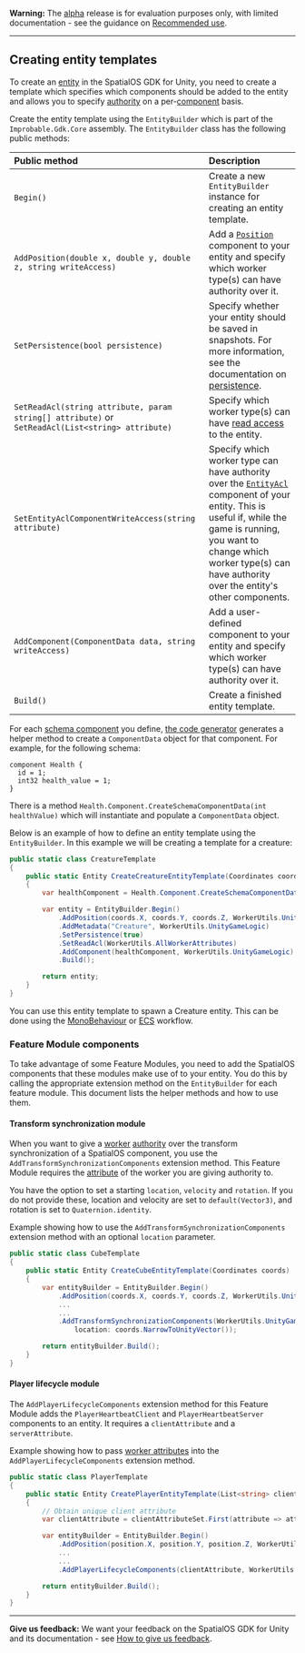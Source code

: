 **Warning:** The [alpha](https://docs.improbable.io/reference/latest/shared/release-policy#maturity-stages) release is for evaluation purposes only, with limited documentation - see the guidance on [Recommended use](https://github.com/spatialos/UnityGDK/blob/master/README.md#recommended-use).

------

## Creating entity templates

To create an [entity](https://docs.improbable.io/reference/latest/shared/glossary#entity) in the SpatialOS GDK for Unity, you need to create a template which specifies which components should be added to the entity and allows you to specify [authority]({{urlRoot}}/content/ecs/authority) on a per-[component](https://docs.improbable.io/reference/latest/shared/glossary#component) basis.

Create the entity template using the `EntityBuilder` which is part of the `Improbable.Gdk.Core` assembly. The `EntityBuilder` class has the following public methods:

| Public method                                                | Description                                                  |
| :----------------------------------------------------------- | :----------------------------------------------------------- |
| `Begin()`                                                    | Create a new `EntityBuilder` instance for creating an entity template. |
| `AddPosition(double x, double y, double z, string writeAccess)` | Add a [`Position`](https://docs.improbable.io/reference/latest/shared/schema/standard-schema-library#position-required) component to your entity and specify which worker type(s) can have authority over it. |
| `SetPersistence(bool persistence)`                           | Specify whether your entity should be saved in snapshots. For more information, see the documentation on [persistence](https://docs.improbable.io/reference/latest/shared/glossary#persistence). |
| `SetReadAcl(string attribute, param string[] attribute)` or `SetReadAcl(List<string> attribute)` | Specify which worker type(s) can have [read access](https://docs.improbable.io/reference/latest/shared/glossary#read-and-write-access-authority) to the entity. |
| `SetEntityAclComponentWriteAccess(string attribute)`         | Specify which worker type can have authority over the [`EntityAcl`](https://docs.improbable.io/reference/latest/shared/schema/standard-schema-library#entityacl-required) component of your entity. This is useful if, while the game is running, you want to change which worker type(s) can have authority over the entity's other components. |
| `AddComponent(ComponentData data, string writeAccess)`       | Add a user-defined component to your entity and specify which worker type(s) can have authority over it. |
| `Build()`                                                    | Create a finished entity template.                           |

For each [schema component](https://docs.improbable.io/reference/latest/shared/glossary#schema) you define, [the code generator]({{urlRoot}}/content/ecs//code-generator) generates a helper method to create a `ComponentData` object for that component. For example, for the following schema:

```
component Health {
  id = 1;
  int32 health_value = 1;
}
```

There is a method `Health.Component.CreateSchemaComponentData(int healthValue)` which will instantiate and populate a `ComponentData` object.

Below is an example of how to define an entity template using the `EntityBuilder`. In this example we will be creating a template for a creature:

```csharp
public static class CreatureTemplate
{
    public static Entity CreateCreatureEntityTemplate(Coordinates coords)
    {
        var healthComponent = Health.Component.CreateSchemaComponentData(healthValue: 100);

        var entity = EntityBuilder.Begin()
            .AddPosition(coords.X, coords.Y, coords.Z, WorkerUtils.UnityGameLogic)
            .AddMetadata("Creature", WorkerUtils.UnityGameLogic)
            .SetPersistence(true)
            .SetReadAcl(WorkerUtils.AllWorkerAttributes)
            .AddComponent(healthComponent, WorkerUtils.UnityGameLogic)
            .Build();

        return entity;
    }
}
```

You can use this entity template to spawn a Creature entity. This can be done using the [MonoBehaviour]({{urlRoot}}/content/gameobject/world-commands) or [ECS]({{urlRoot}}/content/ecs/world-commands) workflow.

### Feature Module components

To take advantage of some Feature Modules, you need to add the SpatialOS components that these modules make use of to your entity. You do this by calling the appropriate extension method on the `EntityBuilder` for each feature module. This document lists the helper methods and how to use them.

#### Transform synchronization module

When you want to give a [worker]({{urlRoot}}/content/workers) [authority]({{urlRoot}}/content/ecs/authority) over the transform synchronization of a SpatialOS component, you use the `AddTransformSynchronizationComponents` extension method. This Feature Module requires the [attribute](https://docs.improbable.io/reference/latest/shared/design/understanding-access#worker-attributes) of the worker you are giving authority to.

You have the option to set a starting `location`, `velocity` and `rotation`. If you do not provide these, location and velocity are set to `default(Vector3)`, and rotation is set to `Quaternion.identity`.

Example showing how to use the `AddTransformSynchronizationComponents` extension method with an optional `location` parameter.

```csharp
public static class CubeTemplate
{
    public static Entity CreateCubeEntityTemplate(Coordinates coords)
    {
        var entityBuilder = EntityBuilder.Begin()
            .AddPosition(coords.X, coords.Y, coords.Z, WorkerUtils.UnityGameLogic)
            ...
            ...
            .AddTransformSynchronizationComponents(WorkerUtils.UnityGameLogic,
				location: coords.NarrowToUnityVector());

        return entityBuilder.Build();
    }
}
```

#### Player lifecycle module

The `AddPlayerLifecycleComponents` extension method for this Feature Module adds the `PlayerHeartbeatClient` and `PlayerHeartbeatServer` components to an entity. It requires a `clientAttribute` and a `serverAttribute`.

Example showing how to pass [worker attributes](https://docs.improbable.io/reference/latest/shared/design/understanding-access#worker-attributes) into the `AddPlayerLifecycleComponents` extension method.

```csharp
public static class PlayerTemplate
{
    public static Entity CreatePlayerEntityTemplate(List<string> clientAttributeSet, Improbable.Vector3f position)
    {
        // Obtain unique client attribute
        var clientAttribute = clientAttributeSet.First(attribute => attribute != WorkerUtils.UnityClient);

        var entityBuilder = EntityBuilder.Begin()
            .AddPosition(position.X, position.Y, position.Z, WorkerUtils.UnityGameLogic)
            ...
            ...
            .AddPlayerLifecycleComponents(clientAttribute, WorkerUtils.UnityGameLogic);

        return entityBuilder.Build();
    }
}
```

------

**Give us feedback:** We want your feedback on the SpatialOS GDK for Unity and its documentation  - see [How to give us feedback](https://github.com/spatialos/UnityGDK/blob/master/README.md#give-us-feedback).
